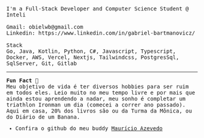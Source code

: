 <samp>
I'm a Full-Stack Developer and Computer Science Student @ Inteli <br/><br/>
Gmail: obielwb@gmail.com <br/>
Linkedin: https://www.linkedin.com/in/gabriel-bartmanovicz/
<br/><br/>
Stack<br/>
Go, Java, Kotlin, Python, C#, Javascript, Typescript, Docker, AWS, Vercel, Nextjs, Tailwindcss, PostgresSql, SqlServer, Git, Gitlab

<br/>

----------


**Fun Fact 🌱**<br/>
Meu objetivo de vida é ter diversos hobbies para ser ruim em todos eles. Leio muito no meu tempo livre e por mais que ainda estou aprendendo a nadar, meu sonho é completar um triathlon Ironman um dia (comecei a correr ano passado). Aqui em casa, 20% dos livros são ou da Turma da Mônica, ou do Diário de um Banana. 
<br/>
- Confira o github do meu buddy <a href="https://github.com/AzevedoMauricio">Maurício Azevedo</a>

</samp>
